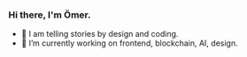 ### Hi there, I'm Ömer.

- 🎨 I am telling stories by design and coding.
- 🔭 I’m currently working on frontend, blockchain, AI, design.

